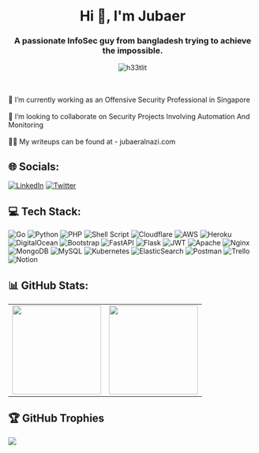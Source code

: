 <h1 align="center">Hi 👋, I'm Jubaer</h1>
<h3 align="center">A passionate InfoSec guy from bangladesh trying to achieve the impossible.</h3>

<p align="center"> <img src="https://komarev.com/ghpvc/?username=h33tlit&label=Profile%20views&color=0e75b6&style=flat" alt="h33tlit" /> </p>

<br><br>    🔭 I’m currently working as an Offensive Security Professional in Singapore<br><br>    👯 I’m looking to collaborate on Security Projects Involving Automation And Monitoring<br><br>    👨‍💻 My writeups can be found at - jubaeralnazi.com<br>


## 🌐 Socials:
[![LinkedIn](https://img.shields.io/badge/LinkedIn-%230077B5.svg?logo=linkedin&logoColor=white)](https://linkedin.com/in/alnazi-h33t) [![Twitter](https://img.shields.io/badge/Twitter-%231DA1F2.svg?logo=Twitter&logoColor=white)](https://twitter.com/h33tjubaer) 

## 💻 Tech Stack:
![Go](https://img.shields.io/badge/go-%2300ADD8.svg?style=for-the-badge&logo=go&logoColor=white) ![Python](https://img.shields.io/badge/python-3670A0?style=for-the-badge&logo=python&logoColor=ffdd54) ![PHP](https://img.shields.io/badge/php-%23777BB4.svg?style=for-the-badge&logo=php&logoColor=white) ![Shell Script](https://img.shields.io/badge/shell_script-%23121011.svg?style=for-the-badge&logo=gnu-bash&logoColor=white) ![Cloudflare](https://img.shields.io/badge/Cloudflare-F38020?style=for-the-badge&logo=Cloudflare&logoColor=white) ![AWS](https://img.shields.io/badge/AWS-%23FF9900.svg?style=for-the-badge&logo=amazon-aws&logoColor=white) ![Heroku](https://img.shields.io/badge/heroku-%23430098.svg?style=for-the-badge&logo=heroku&logoColor=white) ![DigitalOcean](https://img.shields.io/badge/DigitalOcean-%230167ff.svg?style=for-the-badge&logo=digitalOcean&logoColor=white) ![Bootstrap](https://img.shields.io/badge/bootstrap-%23563D7C.svg?style=for-the-badge&logo=bootstrap&logoColor=white) ![FastAPI](https://img.shields.io/badge/FastAPI-005571?style=for-the-badge&logo=fastapi) ![Flask](https://img.shields.io/badge/flask-%23000.svg?style=for-the-badge&logo=flask&logoColor=white) ![JWT](https://img.shields.io/badge/JWT-black?style=for-the-badge&logo=JSON%20web%20tokens) ![Apache](https://img.shields.io/badge/apache-%23D42029.svg?style=for-the-badge&logo=apache&logoColor=white) ![Nginx](https://img.shields.io/badge/nginx-%23009639.svg?style=for-the-badge&logo=nginx&logoColor=white) ![MongoDB](https://img.shields.io/badge/MongoDB-%234ea94b.svg?style=for-the-badge&logo=mongodb&logoColor=white) ![MySQL](https://img.shields.io/badge/mysql-%2300f.svg?style=for-the-badge&logo=mysql&logoColor=white) ![Kubernetes](https://img.shields.io/badge/kubernetes-%23326ce5.svg?style=for-the-badge&logo=kubernetes&logoColor=white) ![ElasticSearch](https://img.shields.io/badge/-ElasticSearch-005571?style=for-the-badge&logo=elasticsearch) ![Postman](https://img.shields.io/badge/Postman-FF6C37?style=for-the-badge&logo=postman&logoColor=white) ![Trello](https://img.shields.io/badge/Trello-%23026AA7.svg?style=for-the-badge&logo=Trello&logoColor=white) ![Notion](https://img.shields.io/badge/Notion-%23000000.svg?style=for-the-badge&logo=notion&logoColor=white)

## 📊 GitHub Stats:
<p>
<a href="https://github.com/h33tlit">
  <table>
    <tr>
      <td>
  <img height="180em" src="https://github-readme-stats.vercel.app/api?username=h33tlit&theme=highcontrast&hide_border=false&include_all_commits=true&count_private=false" />
      </td>
      <td>
  <img height="180em" src="https://github-readme-streak-stats.herokuapp.com/?user=h33tlit&theme=highcontrast&hide_border=false" />
      </td>
    </tr>
  </table>
</a>
</p>



## 🏆 GitHub Trophies
![](https://github-profile-trophy.vercel.app/?username=h33tlit&theme=onedark&no-frame=false&no-bg=false&margin-w=1)












